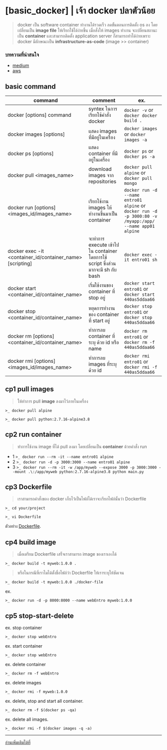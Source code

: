 # [basic_docker] | เจ้า docker ปลาตัวน้อย
  >docker เป็น software container ทำงานได้รวดเร็ว ลดขั้นตอนการติดตั้ง os ลง โดยเปลี่ยนเป็น **image file** ให้เรียกใช้ได้ง่ายขึ้น เมื่อสั่งให้ images ทำงาน จะเปลี่ยนสถานะเป็น **container** และสามารถติดตั้ง application server ก็สามารถทำได้ง่ายเพราะ docker มีลักษณะเป็น **infrastructure-as-code** (image >> container)
  
  ### บทความที่น่าสนใจ
  - [medium](https://medium.com/@rachatatongpagdee/docker-%E0%B8%84%E0%B8%B7%E0%B8%AD%E0%B8%AD%E0%B8%B0%E0%B9%84%E0%B8%A3-%E0%B9%83%E0%B8%8A%E0%B9%89%E0%B8%87%E0%B8%B2%E0%B8%99%E0%B8%AD%E0%B8%A2%E0%B9%88%E0%B8%B2%E0%B8%87%E0%B9%84%E0%B8%A3-7e77145967b6)
  - [aws](https://aws.amazon.com/th/docker/)

## basic command
command | comment | ex.
--------|----------|---------
docker [options] command| syntex ในการเรียกใช้คำสั่ง docker | `docker -v` or `docker docker build .`
docker images [options] | แสดง images ที่มีอยู่ในเครื่อง | `docker images` or `docker images -a`
docker ps [options] | แสดง container ที่มีอยู่ในเครื่อง | `docker ps` or `docker ps -a`
docker pull <images_name> | download images จาก repositories | `docker pull alpine` or `docker pull mongo`
docker run [options] <images_id/images_name> | เรียกใช้งาน images ให้ทำงานขึ้นมาเป็น container | `docker run -d --name entro01 alpine` or `docker run -d -p 3000:80 -v /myapp:/app/ --name app01 alpine`
docker exec -it <container_id/container_name> [scripting] | จะทำการ execute เข้าไปใน container โดยการใช้ script ซึ่งส่วนมากจะมี sh กับ bash | `docker exec -it entro01 sh`
docker start <container_id/container_name> | เริ่มใช้งานของ container ที่ stop อยู่ | `docker start entro01` or `docker start 440as5ddaa66`
docker stop <container_id/container_name> | หยุดการทำงานของ container ที่ start อยู่ | `docker stop entro01` or `docker stop 440as5ddaa66`
docker rm [options] <container_id/container_name> | ทำการลบ container ที่ระบุ ด้วย id หรือ name | `docker rm entro01` or `docker rm -f 440as5ddaa66`
docker rmi [options] <images_id/images_name> | ทำการลบ images ที่ระบุ ด้วย id | `docker rmi entro01` or `docker rmi -f 440as5ddaa66`

## cp1 pull images
  >ให้ทำการ pull **image** ลงมาไว้ภายในเครื่อง

  `>_ docker pull alpine`
  
  `>_ docker pull python:2.7.16-alpine3.8`

## cp2 run container
  >ทำการใช้งาน image ที่ได้ pull ลงมา โดยเปลี่ยนเป็น **container** ด้วยคำสั่ง run
 
  - 1 `>_ docker run --rm -it --name entro01 alpine`
  - 2 `>_ docker run -d -p 3000:3000 --name entro01 alpine`
  - 3 `>_ docker run --rm -it -w /app/myweb --expose 3000 -p 3000:3000 --mount .\:/app/myweb python:2.7.16-alpine3.8 python main.py`
  
## cp3 Dockerfile
  >เราสามารถคำสั่งของ docker เก็บไว้เป็นไฟล์ได้เราจะเรียกไฟล์นั้นว่า Dockerfile
  
  `>_ cd your/project`
  
  `>_ vi Dockerfile`
  
  ตัวอย่าง [Dockerfile](https://github.com/enta1234/basic_docker/blob/master/Dockerfile).
  
## cp4 build image
  >เมื่อเตรียม Dockerfile เสร็จเราสามารถ image ของเราเองได้

  `>_ docker build -t myweb:1.0.0 .`

  >หรือในกรณีที่เราไมได้ตั้งชื่อไฟล์ว่า Dockerfile ให้เราระบุให้ชัดเจน

  `>_ docker build -t myweb:1.0.0 ./docker-file`

  ex.

  `>_ docker run -d -p 8000:8000 --name webEntro myweb:1.0.0`

## cp5 stop-start-delete
  ex. stop container

  `>_ docker stop webEntro`

  ex. start container

  `>_ docker stop webEntro`

  ex. delete container

  `>_ docker rm -f webEntro`

  ex. delete images

  `>_ docker rmi -f myweb:1.0.0`

  ex. delete, stop and start all container.

  `>_ docker rm -f $(docker ps -qa)`

  ex. delete all images.

  `>_ docker rmi -f $(docker images -q -a)`

______

  [อ่านเพิ่มเติมได้ที่](https://github.com/enta1234/docker-cp)
